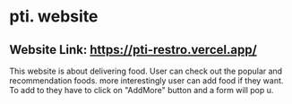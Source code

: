 # pti. website


## Website Link: https://pti-restro.vercel.app/

This website is about delivering food. User can check out the popular and recommendation foods. more interestingly user can add food if they want. To add to they have to click on "AddMore" button and a form will pop u.




